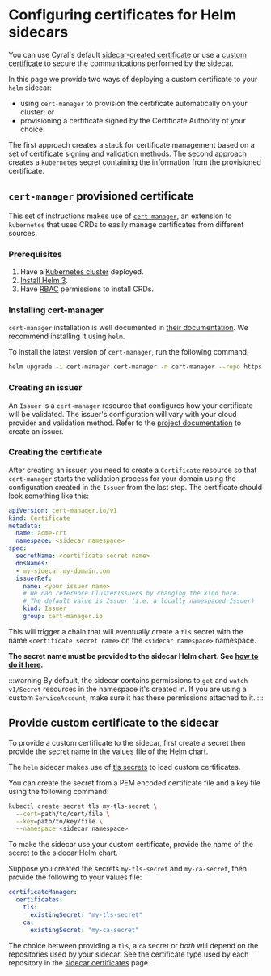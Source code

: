 # Configuring certificates for Helm sidecars 

You can use Cyral's default [sidecar-created
certificate](https://cyral.com/docs/sidecars/certificates/overview#sidecar-created-certificate) or use a
[custom certificate](https://cyral.com/docs/sidecars/certificates/overview#custom-certificate) to secure
the communications performed by the sidecar.

In this page we provide two ways of deploying a custom certificate to
your `helm` sidecar:

- using `cert-manager` to provision the certificate automatically on your cluster; or
- provisioning a certificate signed by the Certificate Authority of your choice.

The first approach creates a stack for certificate management based on
a set of certificate signing and validation methods. The second approach 
creates a `kubernetes` secret containing the information from the
provisioned certificate.

## `cert-manager` provisioned certificate

This set of instructions makes use of [`cert-manager`](https://cert-manager.io/docs/), an extension to `kubernetes`
that uses CRDs to easily manage certificates from different sources.

### Prerequisites

1. Have a [Kubernetes cluster](https://kubernetes.io/docs/concepts/workloads/controllers/deployment/#creating-a-deployment) deployed.
2. [Install Helm 3](https://helm.sh/docs/intro/install/).
3. Have [RBAC](https://kubernetes.io/docs/reference/access-authn-authz/rbac/) permissions to install CRDs.

### Installing cert-manager

`cert-manager` installation is well documented in [their documentation](https://cert-manager.io/docs/installation/). We recommend
installing it using `helm`.

To install the latest version of `cert-manager`, run the following command:
```bash
helm upgrade -i cert-manager cert-manager -n cert-manager --repo https://charts.jetstack.io --create-namespace --set installCRDs=true
```

### Creating an issuer

An `Issuer` is a `cert-manager` resource that configures how your certificate will be validated. The issuer's configuration will vary
with your cloud provider and validation method. Refer to the [project documentation](https://cert-manager.io/docs/configuration/) to create an issuer.


### Creating the certificate

After creating an issuer, you need to create a `Certificate` resource so that `cert-manager` starts the validation process for your domain using the
configuration created in the `Issuer` from the last step. The certificate should look something like this:

```yaml
apiVersion: cert-manager.io/v1
kind: Certificate
metadata:
  name: acme-crt
  namespace: <sidecar namespace>
spec:
  secretName: <certificate secret name>
  dnsNames:
  - my-sidecar.my-domain.com
  issuerRef:
    name: <your issuer name>
    # We can reference ClusterIssuers by changing the kind here.
    # The default value is Issuer (i.e. a locally namespaced Issuer)
    kind: Issuer
    group: cert-manager.io
```

This will trigger a chain that will eventually create a `tls` secret with the name `<certificate secret name>` on the `<sidecar namespace>` namespace.

**The secret name must be provided to the sidecar Helm chart.  See [how to do
it here](#provide-custom-certificate-to-the-sidecar).**

:::warning
By default, the sidecar contains permissions to `get` and `watch` `v1/Secret` resources in the namespace it's created in. If you are using a custom `ServiceAccount`,
make sure it has these permissions attached to it.
:::

## Provide custom certificate to the sidecar

To provide a custom certificate to the sidecar, first create a secret then provide the
secret name in the values file of the Helm chart.

The `helm` sidecar makes use of [tls secrets](https://kubernetes.io/docs/concepts/configuration/secret/#tls-secrets) to load
custom certificates.

You can create the secret from a PEM encoded certificate file and a key file using the following command:
```bash
kubectl create secret tls my-tls-secret \
  --cert=path/to/cert/file \
  --key=path/to/key/file \
  --namespace <sidecar namespace>
```

To make the sidecar use your custom certificate, provide the name of the secret
to the sidecar Helm chart.

Suppose you created the secrets `my-tls-secret` and `my-ca-secret`, then
provide the following to your values file:

```yaml
certificateManager:
  certificates:
    tls:
      existingSecret: "my-tls-secret"
    ca:
      existingSecret: "my-ca-secret"
```

The choice between providing a `tls`, a `ca` secret or *both* will depend on the repositories
used by your sidecar. See the certificate type used by each repository in the 
[sidecar certificates](https://cyral.com/docs/sidecars/deployment/certificates#sidecar-certificate-types) page.